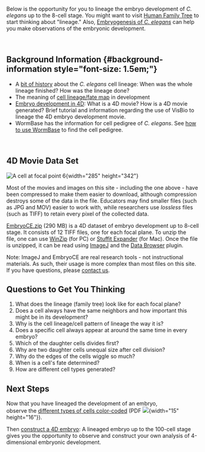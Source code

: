 Below is the opportunity for you to lineage the embryo development of
*C. elegans* up to the 8-cell stage. You might want to visit [Human
Family Tree](/human-family-tree "Human Family Tree") to start thinking
about \"lineage.\" Also, [Embryogenesis of *C.
elegans*](embryogenesis-c-elegans "C. elegans Embryogenesis") can help
you make observations of the embryonic development.

 

Background Information {#background-information style="font-size: 1.5em;"}
----------------------

-   A [bit of
    history](/example-research-cell-lineage "Example Research - Cell Lineage") about
    the *C. elegans* cell lineage: When was the whole lineage finished?
    How was the lineage done?
-   The meaning of [cell lineage/fate
    map](about-cell-lineage-and-fate-mapping) in development
-   [Embryo development in 4D](embryo-development-4d): What is a 4D
    movie? How is a 4D movie generated? Brief tutorial and information
    regarding the use of VisBio to lineage the 4D embryo development
    movie.
-   WormBase has the information for cell pedigree of *C. elegans*.
    See [how to use
    WormBase](/using-wormbase-find-cell-pedigree "Using WormBase to find Cell Pedigree") to
    find the cell pedigree.

 

4D Movie Data Set
-----------------

![A cell at focal point 6](files/worm/CECellLineageFP6.jpg){width="285"
height="342"}

Most of the movies and images on this site - including the one above -
have been compressed to make them easier to download, although
compression destroys some of the data in the file. Educators may find
smaller files (such as JPG and MOV) easier to work with, while
researchers use *lossless* files (such as TIFF) to retain every pixel of
the collected data.

[EmbryoCE.zip](http://loci.wisc.edu/files/software/data/EmbryoCE.zip) (290
MB) is a 4D dataset of embryo development up to 8-cell stage. It
consists of 12 TIFF files, one for each focal plane. To unzip the
file, one can use [WinZip](http://www.winzip.com/) (for PC) or [Stuffit
Expander](https://support.apple.com/en_US/downloads) (for Mac). Once the
file is unzipped, it can be read using
[ImageJ](https://imagej.nih.gov/ij/ "Opens in new window") and the [Data
Browser](http://loci.wisc.edu/software/data-browser "Opens in new window")
plugin.

Note: ImageJ and EmbryoCE are real research tools - not instructional
materials. As such, their usage is more complex than most files on this
site. If you have questions, please [contact us](contact).

Questions to Get You Thinking
-----------------------------

1.  What does the lineage (family tree) look like for each focal plane?
2.  Does a cell always have the same neighbors and how important this
    might be in its development?
3.  Why is the cell lineage/cell pattern of lineage the way it is?
4.  Does a specific cell always appear at around the same time in every
    embryo?
5.  Which of the daughter cells divides first?
6.  Why are two daughter cells unequal size after cell division?
7.  Why do the edges of the cells wiggle so much?
8.  When is a cell\'s fate determined?
9.  How are different cell types generated?

Next Steps
----------

Now that you have lineaged the development of an embryo,
observe the [different types of cells
color-coded](files/worm/C.%20elegans%20Cell%20Lineage%20to%208-Cell.pdf) (PDF ![](files/worm/pdf.gif){width="15"
height="16"}).

Then [construct a 4D embryo](construct-4d-embryo): A lineaged embryo up
to the 100-cell stage gives you the opportunity to observe and construct
your own analysis of 4-dimensional embryonic development.
